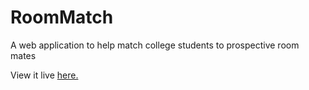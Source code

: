 # RoomMatch
A web application to help match college students to prospective room mates

View it live [here.](https://cs1520-grouph.ue.r.appspot.com/)
